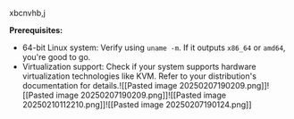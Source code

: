 xbcnvhb,j


**Prerequisites:**

- 64-bit Linux system: Verify using `uname -m`. If it outputs `x86_64` or `amd64`, you're good to go.
- Virtualization support: Check if your system supports hardware virtualization technologies like KVM. Refer to your distribution's documentation for details.![[Pasted image 20250207190209.png]]![[Pasted image 20250207190209.png]]![[Pasted image 20250210112210.png]]![[Pasted image 20250207190124.png]]
